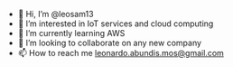 - 👋 Hi, I’m @leosam13
- 👀 I’m interested in IoT services and cloud computing
- 🌱 I’m currently learning AWS
- 💞️ I’m looking to collaborate on any new company
- 📫 How to reach me leonardo.abundis.mos@gmail.com
